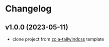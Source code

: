# Changelog

## v1.0.0 (2023-05-11)

- clone project from [zola-tailwindcss](https://github.com/asimpletune/zola-tailwindcss) template
